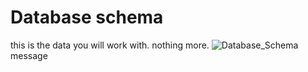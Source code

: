 # Database schema
this is the data you will work with. nothing more.
![Database_Schema](https://github.com/KevMP/smart-home-automation/assets/100045145/98381c80-e3f7-48ee-ba62-df45cb531114)
message